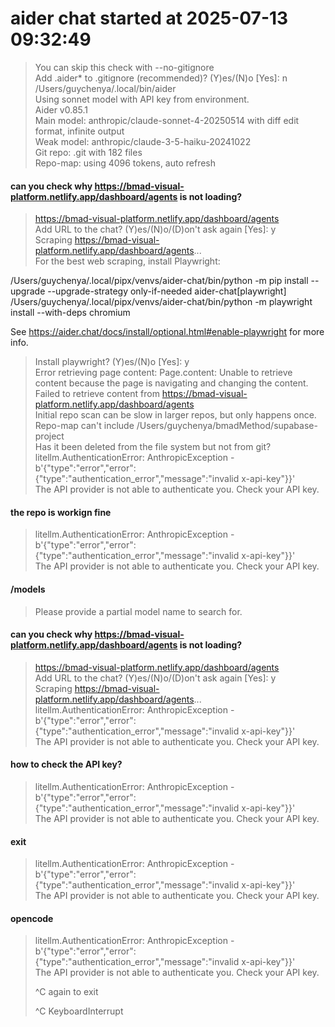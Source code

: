 
# aider chat started at 2025-07-13 09:32:49

> You can skip this check with --no-gitignore  
> Add .aider* to .gitignore (recommended)? (Y)es/(N)o [Yes]: n  
> /Users/guychenya/.local/bin/aider  
> Using sonnet model with API key from environment.  
> Aider v0.85.1  
> Main model: anthropic/claude-sonnet-4-20250514 with diff edit format, infinite output  
> Weak model: anthropic/claude-3-5-haiku-20241022  
> Git repo: .git with 182 files  
> Repo-map: using 4096 tokens, auto refresh  

#### can you check why https://bmad-visual-platform.netlify.app/dashboard/agents is not loading?  
> https://bmad-visual-platform.netlify.app/dashboard/agents  
> Add URL to the chat? (Y)es/(N)o/(D)on't ask again [Yes]: y  
> Scraping https://bmad-visual-platform.netlify.app/dashboard/agents...  
> For the best web scraping, install Playwright:

/Users/guychenya/.local/pipx/venvs/aider-chat/bin/python -m pip install --upgrade --upgrade-strategy only-if-needed aider-chat[playwright]
/Users/guychenya/.local/pipx/venvs/aider-chat/bin/python -m playwright install --with-deps chromium

See https://aider.chat/docs/install/optional.html#enable-playwright for more info.  
> Install playwright? (Y)es/(N)o [Yes]: y  
> Error retrieving page content: Page.content: Unable to retrieve content because the page is navigating and changing the content.  
> Failed to retrieve content from https://bmad-visual-platform.netlify.app/dashboard/agents  
> Initial repo scan can be slow in larger repos, but only happens once.  
> Repo-map can't include /Users/guychenya/bmadMethod/supabase-project  
> Has it been deleted from the file system but not from git?  
> litellm.AuthenticationError: AnthropicException - b'{"type":"error","error":{"type":"authentication_error","message":"invalid x-api-key"}}'  
> The API provider is not able to authenticate you. Check your API key.  

#### the repo is workign fine  
> litellm.AuthenticationError: AnthropicException - b'{"type":"error","error":{"type":"authentication_error","message":"invalid x-api-key"}}'  
> The API provider is not able to authenticate you. Check your API key.  

#### /models  
> Please provide a partial model name to search for.  

#### can you check why https://bmad-visual-platform.netlify.app/dashboard/agents is not loading?  
> https://bmad-visual-platform.netlify.app/dashboard/agents  
> Add URL to the chat? (Y)es/(N)o/(D)on't ask again [Yes]: y  
> Scraping https://bmad-visual-platform.netlify.app/dashboard/agents...  
> litellm.AuthenticationError: AnthropicException - b'{"type":"error","error":{"type":"authentication_error","message":"invalid x-api-key"}}'  
> The API provider is not able to authenticate you. Check your API key.  

#### how to check the API key?  
> litellm.AuthenticationError: AnthropicException - b'{"type":"error","error":{"type":"authentication_error","message":"invalid x-api-key"}}'  
> The API provider is not able to authenticate you. Check your API key.  

#### exit  
> litellm.AuthenticationError: AnthropicException - b'{"type":"error","error":{"type":"authentication_error","message":"invalid x-api-key"}}'  
> The API provider is not able to authenticate you. Check your API key.  

#### opencode  
> litellm.AuthenticationError: AnthropicException - b'{"type":"error","error":{"type":"authentication_error","message":"invalid x-api-key"}}'  
> The API provider is not able to authenticate you. Check your API key.  
>  
>  
> ^C again to exit  
>  
>  
> ^C KeyboardInterrupt  
